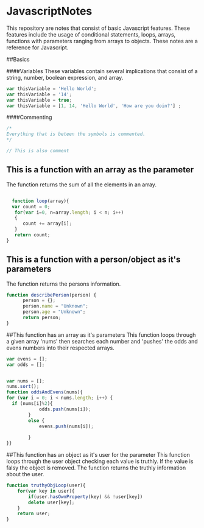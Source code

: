 # JavascriptNotes
This repository are notes that consist of basic Javascript features. These features include the usage of conditional statements, loops, arrays, functions with parameters ranging from arrays to objects. These notes are a reference for Javascript. 


##Basics

####Variables
These variables contain several implications that consist of a string, number, boolean expression, and array. 
```javascript
var thisVariable = 'Hello World';
var thisVariable = '14';
var thisVariable = true;
var thisVariable = [1, 14, 'Hello World', 'How are you doin?'] ;
``` 
####Commenting 
```javascript
/*
Everything that is beteen the symbols is commented.
*/

// This is also comment

``` 

## This is a function with an array as the parameter
The function returns the sum of all the elements in an array. 

```javascript

  function loop(array){
  var count = 0;
   for(var i=0, n=array.length; i < n; i++) 
   { 
      count += array[i]; 
   }
   return count;
}


``` 

## This is a function with a person/object as it's parameters
The function returns the persons information. 

```javascript
function describePerson(person) {
      person = {};
      person.name = "Unknown";
      person.age = "Unknown";
      return person;
}

```


##This function has an array as it's parameters
This function loops through a given array 'nums' then searches each number and 'pushes' the odds and evens numbers into their respected arrays.

```javascript
var evens = [];
var odds = [];


var nums = [];
nums.sort();
function oddsAndEvens(nums){
for (var i = 0; i < nums.length; i++) {
  if (nums[i]%2){ 
            odds.push(nums[i]); 
        }
        else {
            evens.push(nums[i]); 
            
        }
}}

```

##This function has an object as it's user for the parameter
This function loops through the user object checking each value is truthly. If the value is falsy the object is removed. The function returns the truthly information about the user. 

```javascript
function truthyObjLoop(user){
    for(var key in user){
        if(user.hasOwnProperty(key) && !user[key]) 
        delete user[key];
    }
    return user;
}
```
